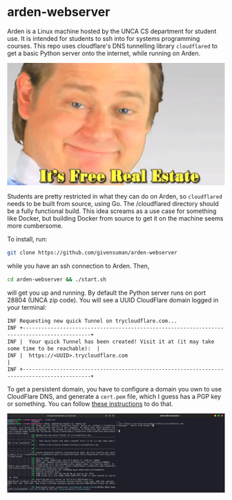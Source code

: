 # arden-webserver

Arden is a Linux machine hosted by the UNCA CS department for student use. It is intended for students to ssh into for systems programming courses. This repo uses cloudflare's DNS tunnelling library `cloudflared` to get a basic Python server onto the internet, while running on Arden.

<img src="./assets/freerealestate.jpg" alt="free real estate" />

Students are pretty restricted in what they can do on Arden, so `cloudflared` needs to be built from source, using Go. The /cloudflared directory should be a fully functional build. This idea screams as a use case for something like Docker, but building Docker from source to get it on the machine seems more cumbersome.

To install, run:

```bash
git clone https://github.com/givensuman/arden-webserver
```
while you have an ssh connection to Arden. Then,

```bash
cd arden-webserver && ./start.sh
```
will get you up and running. By default the Python server runs on port 28804 (UNCA zip code). You will see a UUID CloudFlare domain logged in your terminal:

```
INF Requesting new quick Tunnel on trycloudflare.com...
INF +--------------------------------------------------------------------------------------------+
INF |  Your quick Tunnel has been created! Visit it at (it may take some time to be reachable):  |
INF |  https://<UUID>.trycloudflare.com                                 |
INF +--------------------------------------------------------------------------------------------+
```

To get a persistent domain, you have to configure a domain you own to use CloudFlare DNS, and generate a `cert.pem` file, which I guess has a PGP key or something. You can follow [these instructions](https://developers.cloudflare.com/cloudflare-one/connections/connect-networks/get-started/create-local-tunnel/) to do that.

<img src="./assets/screenshot.png" alt="screenshot" />


